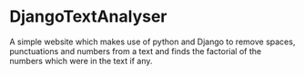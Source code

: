 # DjangoTextAnalyser
A simple website which makes use of python and Django to remove spaces, punctuations and numbers from a text and finds the factorial of the numbers which were in the text if any.

